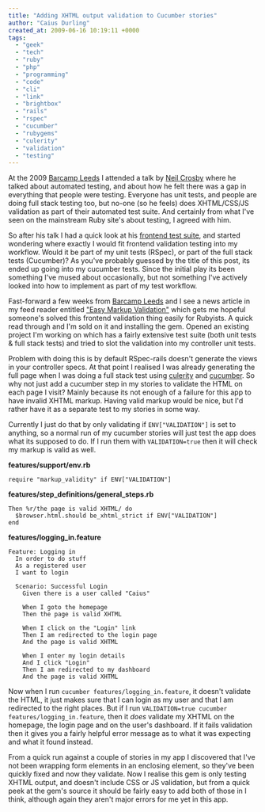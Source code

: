 ```yaml
---
title: "Adding XHTML output validation to Cucumber stories"
author: "Caius Durling"
created_at: 2009-06-16 10:19:11 +0000
tags:
  - "geek"
  - "tech"
  - "ruby"
  - "php"
  - "programming"
  - "code"
  - "cli"
  - "link"
  - "brightbox"
  - "rails"
  - "rspec"
  - "cucumber"
  - "rubygems"
  - "culerity"
  - "validation"
  - "testing"
---
```


At the 2009 [Barcamp Leeds][bcl] I attended a talk by [Neil Crosby][neil] where he talked about automated testing, and about how he felt there was a gap in everything that people were testing. Everyone has unit tests, and people are doing full stack testing too, but no-one (so he feels) does XHTML/CSS/JS validation as part of their automated test suite. And certainly from what I've seen on the mainstream Ruby site's about testing, I agreed with him.

[bcl]: http://barcampleeds.com/
[neil]: http://neilcrosby.com/vcard/

So after his talk I had a quick look at his [frontend test suite][fts], and started wondering where exactly I would fit frontend validation testing into my workflow. Would it be part of my unit tests (RSpec), or part of the full stack tests (Cucumber)? As you've probably guessed by the title of this post, its ended up going into my cucumber tests. Since the initial play its been something I've mused about occasionally, but not something I've actively looked into how to implement as part of my test workflow.

[fts]: http://github.com/NeilCrosby/frontend-test-suite/tree/master

Fast-forward a few weeks from [Barcamp Leeds][bcl] and I see a news article in my feed reader entitled ["Easy Markup Validation"][markup post] which gets me hopeful someone's solved this frontend validation thing easily for Rubyists. A quick read through and I'm sold on it and installing the gem. Opened an existing project I'm working on which has a fairly extensive test suite (both unit tests & full stack tests) and tried to slot the validation into my controller unit tests.

[markup post]: http://tenderlovemaking.com/2009/06/12/easy-markup-validation/

Problem with doing this is by default RSpec-rails doesn't generate the views in your controller specs. At that point I realised I was already generating the full page when I was doing a full stack test using [culerity][] and [cucumber][]. So why not just add a cucumber step in my stories to validate the HTML on each page I visit? Mainly because its not enough of a failure for this app to have invalid XHTML markup. Having valid markup would be nice, but I'd rather have it as a separate test to my stories in some way.

[culerity]: http://github.com/langalex/culerity/tree/master
[cucumber]: http://cukes.info/

Currently I just do that by only validating if `ENV["VALIDATION"]` is set to anything, so a normal run of my cucumber stories will just test the app does what its supposed to do. If I run them with `VALIDATION=true` then it will check my markup is valid as well.

**features/support/env.rb**

    require "markup_validity" if ENV["VALIDATION"]

**features/step\_definitions/general\_steps.rb**

    Then %r/the page is valid XHTML/ do
      $browser.html.should be_xhtml_strict if ENV["VALIDATION"]
    end

**features/logging\_in.feature**

    Feature: Logging in
      In order to do stuff
      As a registered user
      I want to login

      Scenario: Successful Login
        Given there is a user called "Caius"

        When I goto the homepage
        Then the page is valid XHTML

        When I click on the "Login" link
        Then I am redirected to the login page
        And the page is valid XHTML

        When I enter my login details
        And I click "Login"
        Then I am redirected to my dashboard
        And the page is valid XHTML
    

Now when I run `cucumber features/logging_in.feature`, it doesn't validate the HTML, it just makes sure that I can login as my user and that I am redirected to the right places. But if I run `VALIDATION=true cucumber features/logging_in.feature`, then it *does* validate my XHTML on the homepage, the login page and on the user's dashboard. If it fails validation then it gives you a fairly helpful error message as to what it was expecting and what it found instead.

From a quick run against a couple of stories in my app I discovered that I've not been wrapping form elements in an enclosing element, so they've been quickly fixed and now they validate. Now I realise this gem is only testing XHTML output, and doesn't include CSS or JS validation, but from a quick peek at the gem's source it should be fairly easy to add both of those in I think, although again they aren't major errors for me yet in this app.

